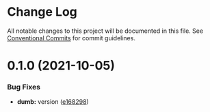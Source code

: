 # Change Log

All notable changes to this project will be documented in this file.
See [Conventional Commits](https://conventionalcommits.org) for commit guidelines.

# 0.1.0 (2021-10-05)


### Bug Fixes

* **dumb:** version ([e168298](https://github.com/theguriev/mind-maps-ext/commit/e168298149a8fe029136ec8f8931182f93f81945))
